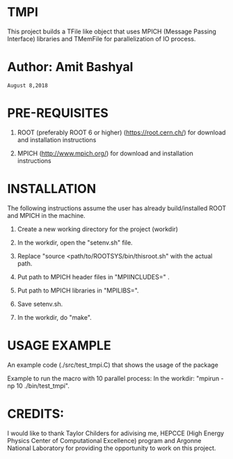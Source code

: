 # TMPI
This project builds a TFile like object that uses MPICH (Message Passing Interface) libraries and TMemFile for parallelization of IO process. 

# Author: Amit Bashyal 
    August 8,2018

# PRE-REQUISITES
1. ROOT (preferably ROOT 6 or higher)
(https://root.cern.ch/) for download and installation instructions

2. MPICH
(http://www.mpich.org/) for download and installation instructions

# INSTALLATION
The following instructions assume the user has already build/installed
ROOT and MPICH in the machine.
1. Create a new working directory for the project (workdir)

2. In the workdir, open the "setenv.sh" file.

3. Replace "source <path/to/ROOTSYS/bin/thisroot.sh" with the actual path.

4. Put path to MPICH header files in "MPIINCLUDES=" .

5. Put  path to MPICH libraries in "MPILIBS=".

6. Save setenv.sh.

7. In the workdir, do "make".

# USAGE EXAMPLE
An example code (./src/test_tmpi.C) that shows the usage of the package

Example to run the macro with 10 parallel process:
In the workdir: "mpirun -np 10 ./bin/test_tmpi". 


# CREDITS:
I would like to thank Taylor Childers for adivising me, HEPCCE (High Energy Physics Center of Computational Excellence) 
program and Argonne National Laboratory for providing the opportunity to work on 
this project.
